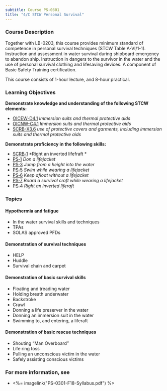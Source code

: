 ```yaml
---
subtitle: Course PS-0301
title: "4/C STCW Personal Survival"
---
```


### Course Description

Together with LB-0203, this course provides minimum standard of competence in personal survival techniques (STCW Table A-VI/1-1). Instruction and assessment in water survival during shipboard emergency to abandon ship. Instruction in dangers to the survivor in the water and the use of personal survival clothing and lifesaving devices. A component of Basic Safety Training certification.

This course consists of 1-hour lecture, and 8-hour practical.


### Learning Objectives

**Demonstrate knowledge and understanding of the following STCW elements:**

* [OICEW-D4.1]({{site.baseurl}}/tables/31.html#OICEW-D4.1) *Immersion suits and thermal protective aids*
* [OICNW-C4.1]({{site.baseurl}}/tables/21.html#OICNW-C4.1) *Immersion suits and thermal protective aids*
* [SCRB-X3.6]({{site.baseurl}}/tables/621.html#SCRB-X3.6) *use of protective covers and garments, including immersion suits and thermal protective aids*

**Demonstrate proficiency in the following skills:**

* [SCRB‑1]( {{site.baseurl}}/assessments/Common/SCRB-1) *Right an inverted lifefraft *
* [PS‑1]( {{site.baseurl}}/assessments/Common/PS-1) *Don a lifejacket*
* [PS‑3]( {{site.baseurl}}/assessments/Common/PS-3) *Jump from a height into the water*
* [PS‑5]( {{site.baseurl}}/assessments/Common/PS-5) *Swim while wearing a lifejacket*
* [PS‑6]( {{site.baseurl}}/assessments/Common/PS-6) *Keep afloat without a lifejacket*
* [PS‑7]( {{site.baseurl}}/assessments/Common/PS-7) *Board a survival craft while wearing a lifejacket*
* [PS‑4]( {{site.baseurl}}/assessments/Common/PS-4) *Right an inverted liferaft*

### Topics

#### Hypothermia and fatigue

* In the water survival skills and techniques
* TPAs  
* SOLAS approved PFDs

#### Demonstration of survival techniques

* HELP
* Huddle
* Survival chain and carpet 

#### Demonstration of basic survival skills

* Floating and treading water
* Holding breath underwater 
* Backstroke 
* Crawl
* Donning a life preserver in the water
* Donning an immersion suit in the water 
* Swimming to, and entering, a liferaft 


#### Demonstration of basic rescue techniques

* Shouting “Man Overboard”
* Life ring toss 
* Pulling an unconscious victim in the water
* Safely assisting conscious victims 



### For more information, see 

* <%= imagelink("PS-0301-F18-Syllabus.pdf") %> 



